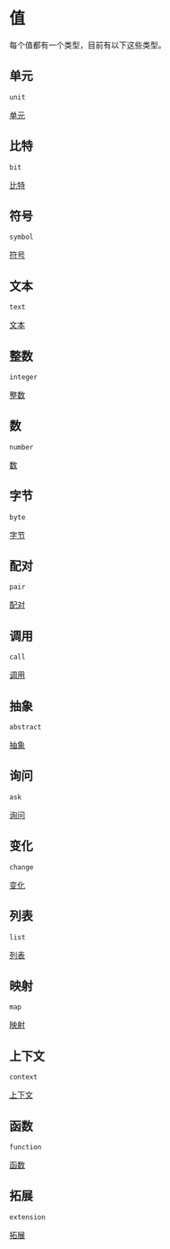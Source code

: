 # 值

每个值都有一个类型，目前有以下这些类型。

## 单元

`unit`

[单元](./值/单元.md)

## 比特

`bit`

[比特](./值/比特.md)

## 符号

`symbol`

[符号](./值/符号.md)

## 文本

`text`

[文本](./值/文本.md)

## 整数

`integer`

[整数](./值/整数.md)

## 数

`number`

[数](./值/数.md)

## 字节

`byte`

[字节](./值/字节.md)

## 配对

`pair`

[配对](./值/配对.md)

## 调用

`call`

[调用](./值/调用.md)

## 抽象

`abstract`

[抽象](./值/抽象.md)

## 询问

`ask`

[询问](./值/询问.md)

## 变化

`change`

[变化](./值/变化.md)

## 列表

`list`

[列表](./值/列表.md)

## 映射

`map`

[映射](./值/映射.md)

## 上下文

`context`

[上下文](./值/上下文.md)

## 函数

`function`

[函数](./值/函数.md)

## 拓展

`extension`

[拓展](./值/拓展.md)
